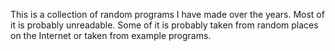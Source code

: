 This is a collection of random programs I have made over the years. Most of it is probably unreadable. Some of it is probably taken from random places on the Internet or taken from example programs.
